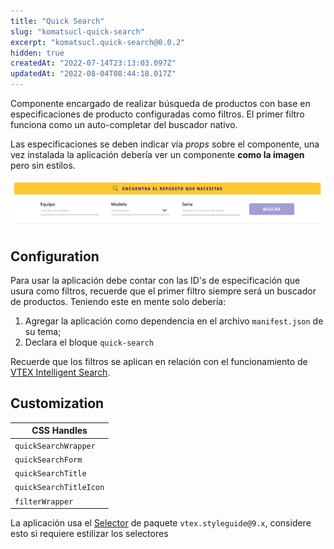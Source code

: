 ```yaml
---
title: "Quick Search"
slug: "komatsucl-quick-search"
excerpt: "komatsucl.quick-search@0.0.2"
hidden: true
createdAt: "2022-07-14T23:13:03.097Z"
updatedAt: "2022-08-04T08:44:18.017Z"
---
```

Componente encargado de realizar búsqueda de productos con base en especificaciones de producto configuradas como
filtros. El primer filtro funciona como un auto-completar del buscador nativo.

Las especificaciones se deben indicar vía _props_ sobre el componente, una vez instalada la aplicación debería ver un
componente **como la imagen** pero sin estilos.

![Captura](https://raw.githubusercontent.com/cristianbarreto-bs/images/main/komatsu-quick-search-desktop.png)

## Configuration

Para usar la aplicación debe contar con las ID's de especificación que usura como filtros, recuerde que el primer filtro
siempre será un buscador de productos. Teniendo este en mente solo debería:

1. Agregar la aplicación como dependencia en el archivo `manifest.json` de su tema;
2. Declara el bloque `quick-search`

Recuerde que los filtros se aplican en relación con el funcionamiento
de [VTEX Intelligent Search](https://help.vtex.com/tracks/vtex-intelligent-search/).

## Customization

| CSS Handles |
| ----------- | 
| `quickSearchWrapper` | 
| `quickSearchForm` | 
| `quickSearchTitle` | 
| `quickSearchTitleIcon` | 
| `filterWrapper` |

La aplicación usa el [Selector](https://styleguide.vtex.com/#/Components/%F0%9F%91%BB%20Experimental/Select) de
paquete `vtex.styleguide@9.x`, considere esto si requiere estilizar los selectores